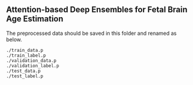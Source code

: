## Attention-based Deep Ensembles for Fetal Brain Age Estimation 
The preprocessed data should be saved in this folder and renamed as below. 
```
./train_data.p
./train_label.p
./validation_data.p
./validation_label.p
./test_data.p
./test_label.p
```